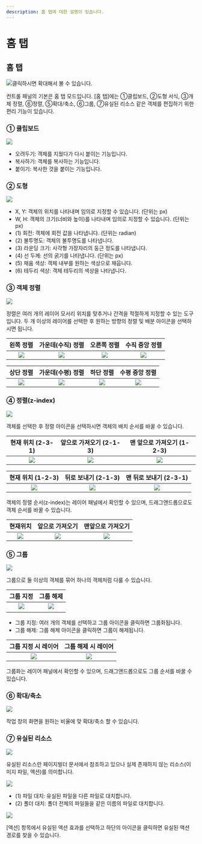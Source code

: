 ```yaml
---
description: 홈 탭에 대한 설명이 있습니다.
---
```


# 홈 탭

## **홈 탭**

![&#xD074;&#xB9AD;&#xD558;&#xC2DC;&#xBA74; &#xD655;&#xB300;&#xD574;&#xC11C; &#xBCFC; &#xC218; &#xC788;&#xC2B5;&#xB2C8;&#xB2E4;.](../.gitbook/assets/undefined%20%2812%29.png)

컨트롤 패널의 기본은 홈 탭 모드입니다. \[홈 탭\]에는 ①클립보드, ②도형 서식, ③개체 정렬, ⑥정렬, ⑤확대/축소, ⑥그룹, ⑦유실된 리소스 같은 객체를 편집하기 위한 편리 기능이 있습니다.

### **① 클립보드**

![](../.gitbook/assets/4-1.png)

* 오려두기: 객체를 지웠다가 다시 붙이는 기능입니다.
* 복사하기: 객체를 복사하는 기능입니다.
* 붙이기: 복사한 것을 붙이는 기능입니다.

### **② 도형**

![](../.gitbook/assets/4-2%20%281%29.png)

* X, Y: 객체의 위치를 나타내며 임의로 지정할 수 있습니다. \(단위는 px\)
* W, H: 객체의 크기\(너비와 높이\)를 나타내며 임의로 지정할 수 있습니다. \(단위는 px\)
* \(1\) 회전: 객체에 회전 값을 나타냅니다. \(단위는 radian\)
* \(2\) 불투명도: 객체의 불투명도를 나타냅니다.
* \(3\) 라운딩 크기: 사각형 가장자리의 둥근 정도를 나타냅니다.
* \(4\) 선 두께: 선의 굵기를 나타냅니다. \(단위는 px\)
* \(5\) 채움 색상: 객체 내부를 원하는 색상으로 채웁니다.
* \(6\) 테두리 색상: 객체 테두리의 색상을 나타냅니다.

### **③ 객체 정렬**

![](../.gitbook/assets/undefined%20%2814%29.png)

정렬은 여러 개의 레이어 모서리 위치를 맞추거나 간격을 적절하게 지정할 수 있는 도구입니다. 두 개 이상의 레이어를 선택한 후 원하는 방향의 정렬 및 배분 아이콘을 선택하시면 됩니다.

| 왼쪽 정렬 | 가운데\(수직\) 정렬 | 오른쪽 정렬 | 수직 중앙 정렬 |
| :---: | :---: | :---: | :---: |
| ![](../.gitbook/assets/4-1-3-1%20%282%29.jpg) | ![](../.gitbook/assets/4-1-3-2%20%282%29.jpg) | ![](../.gitbook/assets/4-1-3-3.jpg) | ![](../.gitbook/assets/4-1-3-4%20%281%29.jpg) |

| 상단 정렬 | 가운데\(수평\) 정렬 | 하단 정렬 | 수평 중앙 정렬 |
| :---: | :---: | :---: | :---: |
| ![](../.gitbook/assets/4-1-3-5%20%282%29.jpg) | ![](../.gitbook/assets/4-1-3-6%20%281%29.jpg) | ![](../.gitbook/assets/4-1-3-7%20%281%29.jpg) | ![](../.gitbook/assets/4-1-3-8%20%282%29.jpg) |

### **④ 정렬\(z-index\)**

![](../.gitbook/assets/undefined%20%2820%29.png)

객체를 선택한 후 정렬 아이콘을 선택하시면 객체의 배치 순서를 바꿀 수 있습니다.

| 현재 위치 \(2-3-1\) | 앞으로 가져오기 \(2-1-3\) | 맨 앞으로 가져오기 \(1-2-3\) |
| :---: | :---: | :---: |
| ![](../.gitbook/assets/4-3-0.jpg) | ![](../.gitbook/assets/4-3-0-1%20%281%29.jpg) | ![](../.gitbook/assets/4-3-0-2%20%282%29.jpg) |

| 현재 위치 \(1-2-3\) | 뒤로 보내기 \(2-1-3\) | 맨 뒤로 보내기 \(2-3-1\) |
| :---: | :---: | :---: |
| ![](../.gitbook/assets/4-3-0-3%20%282%29.jpg) | ![](../.gitbook/assets/4-3-0-4.jpg) | ![](../.gitbook/assets/4-3-0-5%20%281%29.jpg) |

객체의 정렬 순서\(z-index\)는 레이어 패널에서 확인할 수 있으며, 드래그앤드롭으로도 객체 순서를 바꿀 수 있습니다.

| 현재위치 | 앞으로 가져오기 | 맨앞으로 가져오기 |
| :---: | :---: | :---: |
| ![](../.gitbook/assets/4-3-1.jpg) | ![](../.gitbook/assets/4-3-2.jpg) | ![](../.gitbook/assets/4-3-3.jpg) |

###  **⑤ 그**룹

![](../.gitbook/assets/undefined%20%2831%29.png)

그룹으로 둘 이상의 객체를 묶어 하나의 객체처럼 다룰 수 있습니다.

| 그룹 지정 | 그룹 해제 |
| :---: | :---: |
| ​![](https://firebasestorage.googleapis.com/v0/b/gitbook-28427.appspot.com/o/assets%2F-LkgoBxlXMknxYjkOU2j%2F-Ll0NDwFkBAb6oJKOMCb%2F-Ll0ZViiSKo0TfXtDxID%2F%EA%B7%B8%EB%A3%B9%EC%A7%80%EC%A0%95.png?alt=media&token=af7d3f49-b038-4779-a413-3e2405a0e23c)​ | ​![](https://firebasestorage.googleapis.com/v0/b/gitbook-28427.appspot.com/o/assets%2F-LkgoBxlXMknxYjkOU2j%2F-Ll0NDwFkBAb6oJKOMCb%2F-Ll0ZX7v_Jv5-EY20tqE%2F%EA%B7%B8%EB%A3%B9%ED%95%B4%EC%A0%9C.jpg?alt=media&token=845deb90-9aac-4528-bc91-b739dc501c04) |

* 그룹 지정: 여러 개의 객체를 선택하고 그룹 아이콘을 클릭하면 그룹화됩니다.
* 그룹 해제: 그룹 해제 아이콘을 클릭하면 그룹이 해제됩니다.

| 그룹 지정 시 레이어 | 그룹 해제 시 레이어 |
| :---: | :---: |
| ![](../.gitbook/assets/4-1-5-6%20%282%29.jpg) | ![](../.gitbook/assets/4-1-5-5%20%282%29.jpg) |

그룹화는 레이어 패널에서 확인할 수 있으며, 드래그앤드롭으로도 그룹 순서를 바꿀 수 있습니다.

### **⑥ 확대/축소**

![](../.gitbook/assets/undefined%20%287%29.png)

작업 창의 화면을 원하는 비율에 맞 확대/축소 할 수 있습니다.

### **⑦ 유실된 리소스**

![](../.gitbook/assets/undefined%20%2819%29.png)

유실된 리소스란 페이지빌더 문서에서 참조하고 있으나 실제 존재하지 않는 리소스\(이미지 파일, 액션\)를 의미합니다.

![](../.gitbook/assets/1%20%282%29.png)

* \(1\) 파일 대치: 유실된 파일을 다른 파일로 대치합니다.
* \(2\) 폴더 대치: 폴더 전체의 파일들을 같은 이름의 파일로 대치합니다.

![](../.gitbook/assets/4-5-3%20%281%29.png)

\[액션\] 항목에서 유실된 액션 효과를 선택하고 하단의 아이콘을 클릭하면 유실된 액션 경로를 찾을 수 있습니다.

